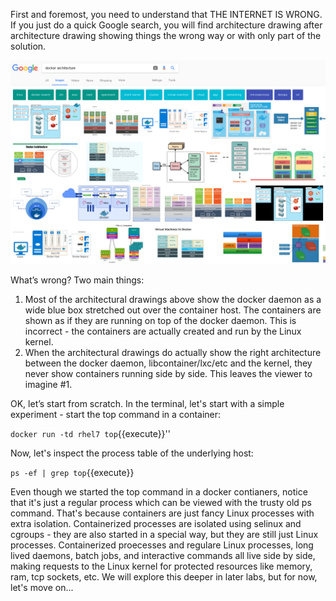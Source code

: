 First and foremost, you need to understand that THE INTERNET IS WRONG. If you just do a quick Google search, you will find architecture drawing after architecture drawing showing things the wrong way or with only part of the solution.

![Containers Are Linux](../../assets/intro-openshift/container-internals-lab-1/01-google-wrong.png)

What’s wrong? Two main things:
 
1. Most of the architectural drawings above show the docker daemon as a wide blue box stretched out over the container host. The containers are shown as if they are running on top of the docker daemon. This is incorrect - the containers are actually created and run by the Linux kernel.
2. When the architectural drawings do actually show the right architecture between the docker daemon, libcontainer/lxc/etc and the kernel, they never show containers running side by side. This leaves the viewer to imagine #1.
 
OK, let’s start from scratch. In the terminal, let's start with a simple experiment - start the top command in a container:

``docker run -td rhel7 top``{{execute}}''

Now, let's inspect the process table of the underlying host:

``ps -ef | grep top``{{execute}}

Even though we started the top command in a docker contianers, notice that it's just a regular process which can be viewed with the trusty old ps command. That's because containers are just fancy Linux processes with extra isolation. Containerized processes are isolated using selinux and cgroups - they are also started in a special way, but they are still just Linux processes. Containerized proecesses and regulare Linux processes, long lived daemons, batch jobs, and interactive commands all live side by side, making requests to the Linux kernel for protected resources like memory, ram, tcp sockets, etc. We will explore this deeper in later labs, but for now, let's move on...
